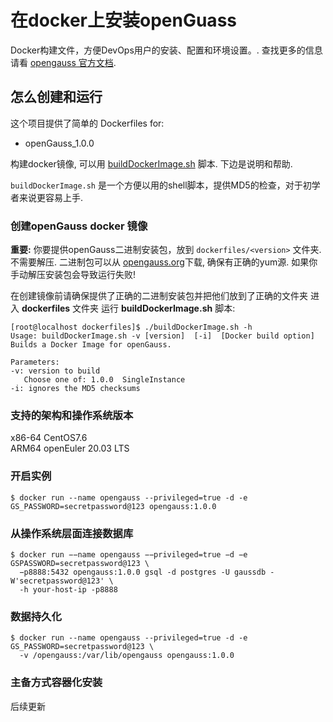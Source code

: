 # 在docker上安装openGuass
Docker构建文件，方便DevOps用户的安装、配置和环境设置。. 查找更多的信息请看 [opengauss 官方文档](https://opengauss.org/zh/docs/1.0.0/docs/Quickstart/Quickstart.html).

## 怎么创建和运行
这个项目提供了简单的 Dockerfiles for:

 * openGauss_1.0.0

构建docker镜像, 可以用 [buildDockerImage.sh](dockerfiles/buildDockerImage.sh) 脚本. 下边是说明和帮助.

`buildDockerImage.sh` 是一个方便以用的shell脚本，提供MD5的检查，对于初学者来说更容易上手.

### 创建openGauss docker 镜像
**重要:** 你要提供openGauss二进制安装包，放到 `dockerfiles/<version>` 文件夹. 不需要解压. 二进制包可以从 [opengauss.org](https://opengauss.org/en/download.html)下载,  确保有正确的yum源. 如果你手动解压安装包会导致运行失败!

在创建镜像前请确保提供了正确的二进制安装包并把他们放到了正确的文件夹 进入 **dockerfiles** 文件夹  运行 **buildDockerImage.sh** 脚本:

    [root@localhost dockerfiles]$ ./buildDockerImage.sh -h
    Usage: buildDockerImage.sh -v [version]  [-i]  [Docker build option]
    Builds a Docker Image for openGauss.
  
    Parameters:
    -v: version to build
       Choose one of: 1.0.0  SingleInstance  
    -i: ignores the MD5 checksums


### 支持的架构和操作系统版本

x86-64 CentOS7.6  
ARM64 openEuler 20.03 LTS


### 开启实例

```console
$ docker run --name opengauss --privileged=true -d -e GS_PASSWORD=secretpassword@123 opengauss:1.0.0
```

### 从操作系统层面连接数据库

```console
$ docker run −−name opengauss −−privileged=true −d −e GSPASSWORD=secretpassword@123 \
  −p8888:5432 opengauss:1.0.0 gsql -d postgres -U gaussdb -W'secretpassword@123' \
  -h your-host-ip -p8888
```

### 数据持久化

```console
$ docker run --name opengauss --privileged=true -d -e GS_PASSWORD=secretpassword@123 \
  -v /opengauss:/var/lib/opengauss opengauss:1.0.0
```

### 主备方式容器化安装
后续更新
